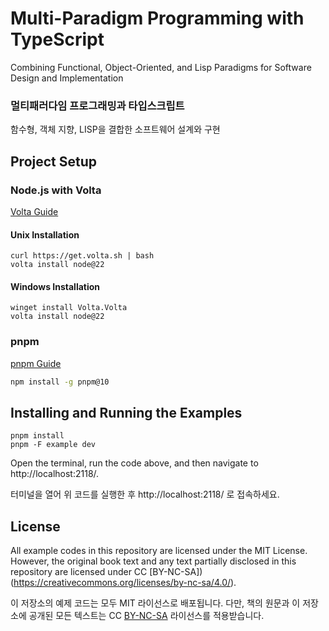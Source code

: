 # Multi-Paradigm Programming with TypeScript

Combining Functional, Object-Oriented, and Lisp Paradigms for Software Design and Implementation

### 멀티패러다임 프로그래밍과 타입스크립트

함수형, 객체 지향, LISP을 결합한 소프트웨어 설계와 구현

## Project Setup

### Node.js with Volta

[Volta Guide](https://docs.volta.sh/guide/getting-started)

#### Unix Installation

```shell
curl https://get.volta.sh | bash
volta install node@22
```

#### Windows Installation

```shell
winget install Volta.Volta
volta install node@22
```

### pnpm

[pnpm Guide](https://docs.volta.sh/guide/getting-started)

```bash
npm install -g pnpm@10
```

## Installing and Running the Examples

```
pnpm install
pnpm -F example dev
```

Open the terminal, run the code above, and then navigate to http://localhost:2118/.

터미널을 열어 위 코드를 실행한 후 http://localhost:2118/ 로 접속하세요.

## License

All example codes in this repository are licensed under the MIT License.
However, the original book text and any text partially disclosed in this repository are licensed under CC [BY-NC-SA])(https://creativecommons.org/licenses/by-nc-sa/4.0/).

이 저장소의 예제 코드는 모두 MIT 라이선스로 배포됩니다.
다만, 책의 원문과 이 저장소에 공개된 모든 텍스트는 CC [BY-NC-SA](https://creativecommons.org/licenses/by-nc-sa/4.0/) 라이선스를 적용받습니다.